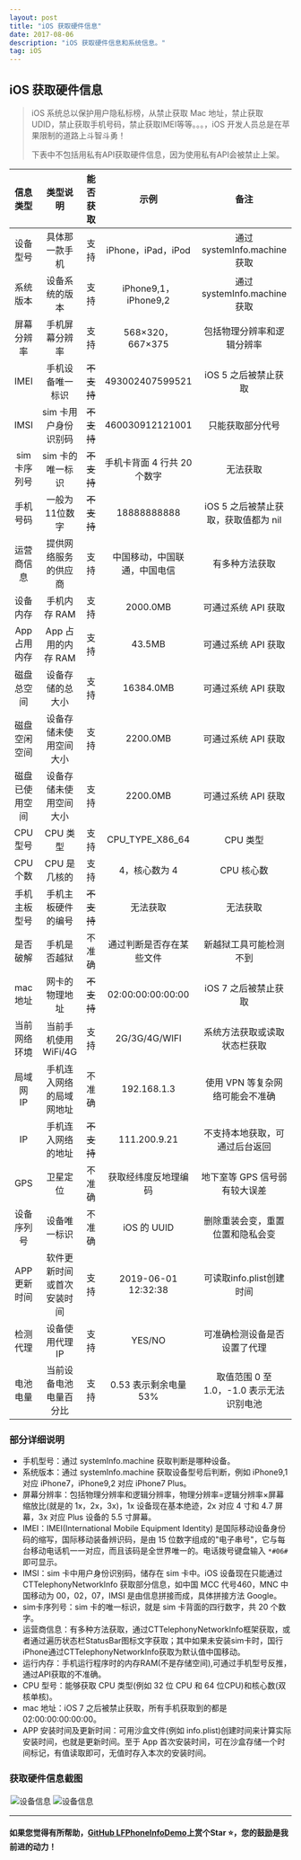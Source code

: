 ```yaml
---
layout: post
title: "iOS 获取硬件信息"
date: 2017-08-06 
description: "iOS 获取硬件信息和系统信息。"
tag: iOS 
---  
```



## iOS 获取硬件信息

> iOS 系统总以保护用户隐私标榜，从禁止获取 Mac 地址，禁止获取 UDID，禁止获取手机号码，禁止获取IMEI等等。。。，iOS 开发人员总是在苹果限制的道路上斗智斗勇！
> 
> 下表中不包括用私有API获取硬件信息，因为使用私有API会被禁止上架。
> 

|信息类型|类型说明|能否获取|示例|备注|
|:---:|:---:|:---:|:---:|:---:|
|设备型号|具体那一款手机|支持|iPhone，iPad，iPod|通过 systemInfo.machine 获取|
|系统版本|设备系统的版本|支持|iPhone9,1，iPhone9,2|通过 systemInfo.machine 获取|
|屏幕分辨率|手机屏幕分辨率|支持|568×320，667×375|包括物理分辨率和逻辑分辨率|
|IMEI|手机设备唯一标识|~~不支持~~|493002407599521|iOS 5 之后被禁止获取|
|IMSI|sim 卡用户身份识别码|~~不支持~~|460030912121001|只能获取部分代号|
|sim 卡序列号|sim 卡的唯一标识|~~不支持~~|手机卡背面 4 行共 20 个数字|无法获取|
|手机号码|一般为11位数字|~~不支持~~|18888888888|iOS 5 之后被禁止获取，获取值都为 nil|
|运营商信息|提供网络服务的供应商|支持|中国移动，中国联通，中国电信|有多种方法获取|
|设备内存|手机内存 RAM|支持|2000.0MB|可通过系统 API 获取|
|App 占用内存|App 占用的内存 RAM|支持|43.5MB|可通过系统 API 获取|
|磁盘总空间|设备存储的总大小|支持|16384.0MB|可通过系统 API 获取|
|磁盘空闲空间|设备存储未使用空间大小|支持|2200.0MB|可通过系统 API 获取|
|磁盘已使用空间|设备存储未使用空间大小|支持|2200.0MB|可通过系统 API 获取|
|CPU 型号|CPU 类型|支持|CPU_TYPE_X86_64|CPU 类型|
|CPU 个数|CPU 是几核的|支持|4，核心数为 4|CPU 核心数|
|手机主板型号|手机主板硬件的编号|~~不支持~~|无法获取|无法获取|
|是否破解|手机是否越狱|不准确|通过判断是否存在某些文件|新越狱工具可能检测不到|
|mac 地址|网卡的物理地址|~~不支持~~|02:00:00:00:00:00|iOS 7 之后被禁止获取|
|当前网络环境|当前手机使用 WiFi/4G|支持|2G/3G/4G/WIFI|系统方法获取或读取状态栏获取|
|局域网 IP|手机连入网络的局域网地址|不准确|192.168.1.3|使用 VPN 等复杂网络可能会不准确|
|IP|手机连入网络的地址|~~不支持~~|111.200.9.21|不支持本地获取，可通过后台返回|
|GPS|卫星定位|不准确|获取经纬度反地理编码|地下室等 GPS 信号弱有较大误差|
|设备序列号|设备唯一标识|不准确|iOS 的 UUID|删除重装会变，重置位置和隐私会变|
|APP 更新时间|软件更新时间或首次安装时间|支持|2019-06-01 12:32:38|可读取info.plist创建时间|
|检测代理|设备使用代理 IP|支持|YES/NO|可准确检测设备是否设置了代理|
|电池电量|当前设备电池电量百分比|支持|0.53 表示剩余电量 53%|取值范围 0 至 1.0，-1.0 表示无法识别电池|

### 部分详细说明

* 手机型号：通过 systemInfo.machine 获取判断是哪种设备。
* 系统版本：通过 systemInfo.machine 获取设备型号后判断，例如 iPhone9,1 对应 iPhone7，iPhone9,2 对应 iPhone7 Plus。
* 屏幕分辨率：包括物理分辨率和逻辑分辨率，物理分辨率=逻辑分辨率×屏幕缩放比(就是的 1x，2x，3x)，1x 设备现在基本绝迹，2x 对应 4 寸和 4.7 屏幕，3x 对应 Plus 设备的 5.5 寸屏幕。
* IMEI：IMEI(International Mobile Equipment Identity) 是国际移动设备身份码的缩写，国际移动装备辨识码，是由 15 位数字组成的"电子串号"，它与每台移动电话机一一对应，而且该码是全世界唯一的。电话拨号键盘输入 `*#06#` 即可显示。
* IMSI：sim 卡中用户身份识别码，储存在 sim 卡中。iOS 设备现在只能通过 CTTelephonyNetworkInfo 获取部分信息，如中国 MCC 代号460，MNC 中国移动为 00，02，07，IMSI 是由信息拼接而成，具体拼接方法 Google。
* sim卡序列号：sim 卡的唯一标识，就是 sim 卡背面的四行数字，共 20 个数字。
* 运营商信息：有多种方法获取，通过CTTelephonyNetworkInfo框架获取，或者通过遍历状态栏StatusBar图标文字获取；其中如果未安装sim卡时，国行iPhone通过CTTelephonyNetworkInfo获取为默认值中国移动。 
* 运行内存：手机运行程序时的内存RAM(不是存储空间),可通过手机型号反推，通过API获取的不准确。
* CPU 型号：能够获取 CPU 类型(例如 32 位 CPU 和 64 位CPU)和核心数(双核单核)。
* mac 地址：iOS 7 之后被禁止获取，所有手机获取到的都是 02:00:00:00:00:00。
* APP 安装时间及更新时间：可用沙盒文件(例如 info.plist)创建时间来计算实际安装时间，也就是更新时间。至于 App 首次安装时间，可在沙盒存储一个时间标记，有值读取即可，无值时存入本次的安装时间。

### 获取硬件信息截图

<div style="float:left;border:solid 1px 000;margin:2px;"><a><img src="/images/posts/device/phone_info1.PNG" alt="设备信息" title="设备信息" width="" height="" ></a></div>
<div style="float:left;border:solid 1px 000;margin:2px;"><a><img src="/images/posts/device/phone_info2.PNG" alt="设备信息" title="设备信息" width="" height="" ></a></div>
<div style="clear:both;"></div>

---------------------------------

#### 如果您觉得有所帮助，[GitHub LFPhoneInfoDemo](https://github.com/muzipiao/LFPhoneInfo)上赏个Star ⭐️，您的鼓励是我前进的动力！
